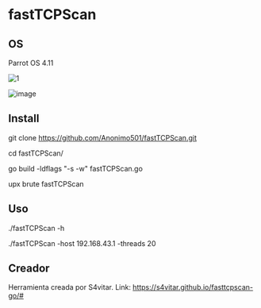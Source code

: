 # fastTCPScan

## OS
Parrot OS 4.11

![1](https://user-images.githubusercontent.com/67207446/127932967-7582234e-9610-41a8-9b44-46ebf5f9b287.PNG)

![image](https://user-images.githubusercontent.com/67207446/127933193-75a1c58f-9ee4-4d88-91cd-d8d8a6eff9c4.png)


## Install

git clone https://github.com/Anonimo501/fastTCPScan.git

cd fastTCPScan/

go build -ldflags "-s -w" fastTCPScan.go

upx brute fastTCPScan

## Uso

./fastTCPScan -h

./fastTCPScan -host 192.168.43.1 -threads 20


## Creador

Herramienta creada por S4vitar.
Link: https://s4vitar.github.io/fasttcpscan-go/#
